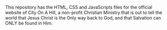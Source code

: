 This repository has the HTML, CSS and JavaScripts files for the official website of City On A Hill, a non-profit Christian Ministry 
that is out to tell the world that Jesus Christ is the Only way back to God, and that Salvation can ONLY be found in Him.
